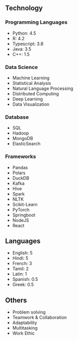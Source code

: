 ## Technology

### Programming Languages

- Python: 4.5
- R: 4.2
- Typescript: 3.8
- Java: 3.5
- C++: 1.5

### Data Science
- Machine Learning
- Statistical Analysis
- Natural Language Processing
- Distributed Computing
- Deep Learning
- Data Visualization

### Database
- SQL
- Hadoop
- MongoDB
- ElasticSearch

### Frameworks
- Pandas
- Polars
- DuckDB
- Kafka
- Hive
- Spark
- NLTK
- Scikit-Learn
- PyTorch
- Springboot 
- NodeJS
- React

## Languages
- English: 5
- Hindi: 5
- French: 3
- Tamil: 2
- Latin: 1
- Spanish: 0.5
- Greek: 0.5

## Others
- Problem solving
- Teamwork & Collaboration
- Adaptability
- Multitasking
- Work Ethic